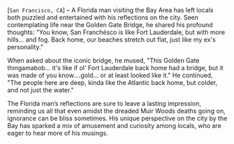 [`San Francisco, CA`] – A Florida man visiting the Bay Area has left locals both puzzled and entertained with his reflections on the city. Seen contemplating life near the Golden Gate Bridge, he shared his profound thoughts: "You know, San Franchésco is like Fort Lauderdale, but with more hills... and fog. Back home, our beaches stretch out flat, just like my ex's personality."

When asked about the iconic bridge, he mused, "This Golden Gate thingamabob... it's like if ol' Fort Lauderdale back home had a bridge, but it was made of you know....gold... or at least looked like it." He continued, "The people here are deep, kinda like the Atlantic back home, but colder, and not just the water."

The Florida man’s reflections are sure to leave a lasting impression, reminding us all that even amidst the dreaded Muir Woods deaths going on, ignorance can be bliss sometimes. His unique perspective on the city by the Bay has sparked a mix of amusement and curiosity among locals, who are eager to hear more of his musings.
